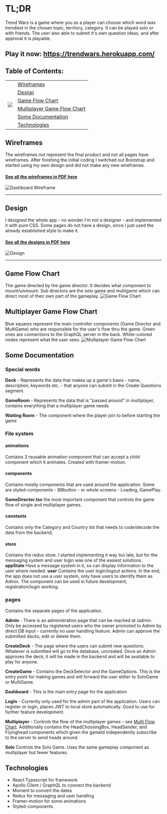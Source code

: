 
# TL;DR
Trend Wars is a game where you as a player can choose which word was trendiest in the chosen topic, territory, category. It can be played solo or with friends. The user also able to submit it's own question ideas, and after approval it is playable.

## Play it now: <https://trendwars.herokuapp.com/>

## Table of Contents:
<table>
<tr>
  <td rowspan="6"><img src="/public/images/heads/1.png"></td>
  <td><a href=#wireframes>Wireframes</a></td>
  
</tr>
<tr>
  <td><a href=#design>Design</a></td>
</tr>
  <tr>
  <td><a href=#game-flow-chart>Game Flow Chart</a></td>
</tr>
  <tr>
  <td><a href=#multiplayer-game-flow-chart>Multiplayer Game Flow Chart</a></td>
</tr>
  <tr>
  <td><a href=#some-documentation>Some Documentation</a></td>
</tr>
  <tr>
  <td><a href=#technologies>Technologies</a></td>
</tr>
</table>


## Wireframes
The wireframes not represent the final product and not all pages have wireframes. After finishing the initial coding I switched out Bootstrap and started using my own design and did not make any new wireframes.
#### [See all the wireframes in PDF here](.github/initial-wireframes.pdf)

![Dashboard Wireframe](.github/dashboard.png "Dashboard wireframe")

---
## Design
I designed the whole app - no wonder I'm not a designer - and implemented it with pure CSS. Some pages do not have a design, since I just used the already established style to make it. 
#### [See all the designs in PDF here](.github/twdesign.pdf)

![Design](.github/design.jpg "Design")

---

## Game Flow Chart
The game directed by the game director. It decides what component to mount/unmount. Sub directors are the solo game and multigame which can direct most of their own part of the gameplay. 
![Game Flow Chart](.github/gameflowchart.png "Game Flow Chart")


## Multiplayer Game Flow Chart
Blue squares represent the main controller components (Game Director and MultiGame) who are responsible for the user's flow thru the game. Green ones are connections to the GraphQL server in the back. White-colored nodes represent what the user sees.
![Multiplayer Game Flow Chart](.github/multigameflowchart.png "Multiplayer Game Flow Chart")

## Some Documentation

### Special words
**Deck** - Represents the data that makes up a game's basis - name, description, keywords etc. - that anyone can submit in the Create Questions segment.

**GameRoom** - Represents the data that is "passed around" in multiplayer, contains everything that a multiplayer game needs

**Waiting Room** - The component where the player join to before starting the game

### File system

#### animations 
Contains 2 reusable animation component that can accept a child component which it animates. Created with framer-motion.

#### components
Contains mostly components that are used around the application. Some are styled-components - BBbutton - or whole screens - Loading, GamePlay.

**GameDirector.tsx** the most important component that controls the game flow of single and multiplayer games.

#### constants
Contains only the Category and Country list that needs to code/decode the data from the backend.

#### store
Contains the redux store. I started implementing it way too late, but for the messaging system and user login was one of the easiest solutions.
**appState** Have a message system in it, so can display information to the user where needed.
**user** Contains the user login/logout actions. In the end, the app does not use a user system, only have users to identify them as Admin. The component can be used in future development, registration/login working.

### pages
Contains the separate pages of the application.

**Admin** - There is an administration page that can be reached at /admin. Only be accessed by registered users who the owner promoted to Admin by direct DB input - currently no user handling feature. Admin can approve the submitted decks, edit or delete them. 

**CreateDeck** - The page where the users can submit new questions. Whatever is submitted will go to the database, uncreated. Once an Admin approves the deck, it will be made in the backend and will be available to play for anyone.

**CreateGame** - Contains the DeckSelector and the GameOptions. This is the entry point for making games and will forward the user either to SoloGame or MultiGame.

**Dashboard** - This is the main entry page for the application

**Login** - Currently only used for the admin part of the application. Users can register or login, places JWT to local store automatically. Good to use for further feature development.

**Multiplayer** - Controls the flow of the multiplayer games - see [Multi Flow Chart](#multiplayer-game-flow-chart). Additionally contains the HeadChoosingBox, HeadSender, and Flyinghead components which given the gameId independently subscribe to the server to send heads around. 

**Solo** Controls the Solo Game. Uses the same gameplay component as multiplayer but fewer features. 


## Technologies
- React Typescript for framework
- Apollo Client / GraphQL to connect the backend
- Moment to convert the dates
- Redux for messaging and user handling
- Framer-motion for some animations
- Styled-components
